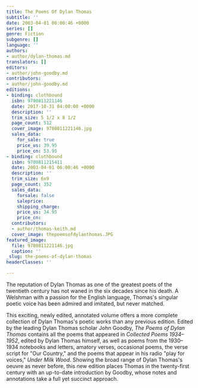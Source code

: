 ```yaml
---
title: The Poems Of Dylan Thomas
subtitle: ''
date: 2003-04-01 06:00:46 +0000
series: []
genre: Fiction
subgenre: []
language: ''
authors:
- author/dylan-thomas.md
translators: []
editors:
- author/john-goodby.md
contributors:
- author/john-goodby.md
editions:
- binding: clothbound
  isbn: 9780811221146
  date: 2017-10-31 04:00:00 +0000
  description: ''
  trim_size: 5 1/2 x 8 1/2
  page_count: 512
  cover_image: 9780811221146.jpg
  sales_data:
    for_sale: true
    price_us: 39.95
    price_cn: 53.95
- binding: clothbound
  isbn: 9780811215411
  date: 2003-04-01 06:00:46 +0000
  description: ''
  trim_size: 6x9
  page_count: 352
  sales_data:
    forsale: false
    saleprice: 
    shipping_charge: 
    price_us: 34.95
    price_cn: 
  contributors:
  - author/thomas-keith.md
  cover_image: thepoemsofdylanthomas.JPG
featured_image:
  file: 9780811221146.jpg
  caption: ''
_slug: the-poems-of-dylan-thomas
headerClasses: ''

---
```

The reputation of Dylan Thomas as one of the greatest poets of the twentieth century has not waned in the six decades since his death. A Welshman with a passion for the English language, Thomas's singular poetic voice has been admired and imitated, but never matched.

This exciting, newly edited, annotated volume offers a more complete collection of Dylan Thomas's poetic works than any previous edition. Edited by the leading Dylan Thomas scholar John Goodby, _The Poems of Dylan Thomas_ contains all the poems that appeared in _Collected Poems 1934–1952_, edited by Dylan Thomas himself, as well as poems from the 1930–1934 notebooks and letters, amatory verses, occasional poems, the verse script for "Our Country," and the poems that appear in his radio "play for voices," _Under Milk Wood_. Showing the broad range of Dylan Thomas's oeuvre as never before, this new edition places Thomas in the twenty-first century with an up-to-date introduction by Goodby, whose notes and annotations take a full yet succinct approach.